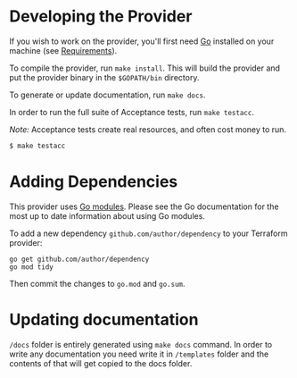 # Developing the Provider

If you wish to work on the provider, you'll first need [Go](http://www.golang.org) installed on your machine (see [Requirements](../../README.md)).

To compile the provider, run `make install`. This will build the provider and put the provider binary in the `$GOPATH/bin` directory.

To generate or update documentation, run `make docs`.

In order to run the full suite of Acceptance tests, run `make testacc`.

*Note:* Acceptance tests create real resources, and often cost money to run.

```sh
$ make testacc
```

# Adding Dependencies

This provider uses [Go modules](https://github.com/golang/go/wiki/Modules).
Please see the Go documentation for the most up to date information about using Go modules.

To add a new dependency `github.com/author/dependency` to your Terraform provider:

```
go get github.com/author/dependency
go mod tidy
```

Then commit the changes to `go.mod` and `go.sum`.

# Updating documentation

`/docs` folder is entirely generated using `make docs` command.
In order to write any documentation you need write it in `/templates` folder and the contents of that will get copied to the docs folder.
